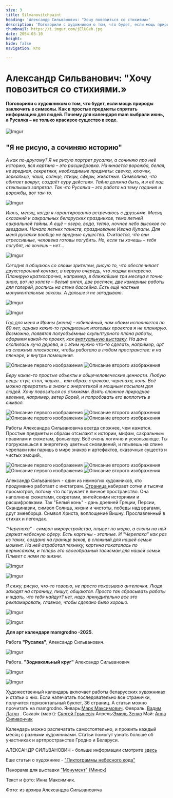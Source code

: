 ```yaml
---
size: 3
title: Silvanovitchpaint
heading: 'Александр Сильванович: "Хочу повозиться со стихиями»'
description: 'Поговорили с художником о том, что будет, если мощь природы заключить в символы. Как в простые предметы спрятать информацию для людей. Почему для календаря  mam выбрали июнь, а Русалка – не только красивое существо в воде.'
thumbnail: https://i.imgur.com/jElUGeh.jpg
date: 2054-03-10
height: 
hide: false
navigation: Кто

---
```

# Александр Сильванович: "Хочу повозиться со стихиями.»

#### Поговорили с художником о том, что будет, если мощь природы заключить в символы. Как в простые предметы спрятать информацию для людей. Почему для календаря mam выбрали июнь, а Русалка – не только красивое существо в воде.

![Imgur](https://i.imgur.com/Jf2BCzI.jpg)

## "Я не рисую, а сочиняю историю"

_А как по-другому? Я не рисую портрет русалки, а сочиняю про неё историю, вся картина – это расшифровка. Начинается ворожба, белая, не вредная, секретики, необходимые предметы: свечка, ключик, зеркальце, чаша, солнце, птицы, сферы, животные. Символика, что обитает вокруг, создаёт ауру действия.
Тайна должна быть, и я её под стеклышко запрятал. Так что Русалка – это работа на тему гадания и ворожбы, вот так-то._ 

![Imgur](https://i.imgur.com/jElUGeh.jpg)

_Июнь, месяц, когда я гарантированно встречаюсь с друзьями. Месяц сказаний и сакральных беларуских праздников, тема летней сакральной тайны. А ещё – озеро, вода, тепло, ночное небо высокое со звездами. Начало летних таинств, празднование Ивана Купалы. Для меня русалки вообще не вредные существа. Считается, что они агрессивные, человека готовы погубить. 
Но, если ты хочешь – тебя погубят, не хочешь – нет_…

![Imgur](https://i.imgur.com/1thG82K.jpg)

_Сегодня я общаюсь со своим зрителем, рисую то, что обеспечивает двухсторонний контакт, в первую очередь, что людям интересно. Планирую краткосрочно, например, в ближайшие три месяца я точно знаю, вот на холсте – белый ангел, две росписи, две камерные работы для галерей, роспись на стене бассейна. Есть ещё частные монументальные заказы. А дальше я не загадываю_.

![Imgur](https://i.imgur.com/qypQqDS.jpg)

![Imgur](https://i.imgur.com/zD9lbTb.jpg)

_Год для меня и Ирины (жены) – юбилейный, нам обоим исполняется по 60 лет, однако каких-то грандиозных итоговых проектов я не планирую. Возможно, появятся полуобъёмные скульптурного плана работы, оформим какой-то проект, как [виртуальную выставку](https://www.mamgrodno.com/panorama/silvanovich2.html). На даче скопилась куча дерева, и с этим нужно что-то сделать, например, арт на сложных плоскостях, чтобы работало в любом пространстве: и на пленэре, и внутри помещения._

<div class="gallery2">
<img src="https://i.imgur.com/duTCLDb.jpeg" alt="Описание первого изображения"> 
<img src="https://i.imgur.com/l3iHhPU.jpeg" alt="Описание второго изображения"> 
</div>

_Беру какие-то простые объекты и общечеловеческие ценности. Любую вещь: стул, стол, чашка... или образ: стрекоза, черепаха, конь. Всё можно превратить в знаки с энергетикой и мощным посылом для людей. Хочу повозиться со стихиями. Взять сложное природное явление, например, ветер Борей, и попробовать его воплотить в символ._

<div class="gallery2">
<img src="https://i.imgur.com/P2tJ7kB.jpeg" alt="Описание первого изображения"> 
<img src="https://i.imgur.com/53oIrC8.jpeg" alt="Описание второго изображения"> 
</div>

<div class="gallery2">
<img src="https://i.imgur.com/9eAZU58.jpeg" alt="Описание первого изображения"> 
<img src="https://i.imgur.com/5wMXPrN.jpeg" alt="Описание второго изображения"> 
</div>

Работы Александра Сильвановича всегда сложнее, чем кажется. Простые предметы и образы отсылают к истории, мифам, сакральным правилам и сюжетам, фольклору. Всё очень логично и ускользающе. Ты погружаешься в энергетику цветных сновидений, и плывешь на спине черепахи или паришь в мире знаков и артефактов, сказочных существ и чистых эмоций._

<div class="gallery2">
<img src="https://i.imgur.com/O5EW7zP.jpeg" alt="Описание первого изображения"> 
<img src="https://i.imgur.com/OcH5IuK.jpeg" alt="Описание второго изображения"> 
</div>

<div class="gallery2">
<img src="https://i.imgur.com/EbeOUrr.jpeg" alt="Описание первого изображения"> 
<img src="https://i.imgur.com/Eh5YLLf.jpeg" alt="Описание второго изображения"> 
</div>

Александр Сильванович - один из немногих художников, кто продуманно работает с инстаграм. [Страница ](https://www.instagram.com/silvanovich_alexandr/) набирает сотни и тысячи просмотров, потому что погружает в личное пространство. Она наполнена сюжетами, секретами, житейскими историями и расшифровками. Так "Белый конь" - дань древней Греции, Персии, Скандинавии, символ Солнца, жизни и чистоты, победы над врагами, друг змееборца. Символ Христа, воплощение Вишну. Прославленный в стихах и легендах. 

_"Черепаха" - символ мироустройства, плывет по морю, а слоны на ней держат небесную сферу. Есть картины - этапные. И "Черепаха" как раз из таких, создана на границе веков, в сложный для нашей семьи момент. На ней отработал технику, картина покаталась по вернисажам, и теперь это своеобразный талисман для нашей семьи. Плывет с нами по жизни._ 

![Imgur](https://i.imgur.com/tZfttoQ.jpg)

![Imgur](https://i.imgur.com/sRelBZ2.jpg)

_Я сижу, рисую, что-то говорю, не просто показываю ангелочки. Люди заходят на страницу, пишут, общаются. Просто так сбрасывать работы и ждать, что тебя найдут? нет, надо принудительно все это рекламировать, главное, чтобы сделано было хорошо._

![Imgur](https://i.imgur.com/8DHVZpZ.jpg)

![Imgur](https://i.imgur.com/VvXDXFq.jpg)

**Для арт календаря mamgrodno -2025.**

Работа **"Русалка"**, Александр Сильванович. 

![Imgur](https://i.imgur.com/1PQ2gV1.jpg)

Работа. **"Зодиакальный круг"** Александр Сильванович

![Imgur](https://i.imgur.com/aRYR9aB.jpg)

![Imgur](https://i.imgur.com/qGCVAiB.jpg)

Художественный календарь включает работы беларусских художниках и статьи о них. Если напечатать последовательно все странички, получится горизонтальный буклет, 36 страниц. А статьи можно прочитать на mamgrodno. Январь:[Марк Максимович](https://www.mamgrodno.com/projects/markmaksimovitch.html). Февраль. [Вадим Лагун](https://www.mamgrodno.com/projects/lagunart.html) . Сакавік (март): [Сяргей Грыневіч](https://www.mamgrodno.com/projects/grinevitchcalendar.html) Апрель:[Эмиль Зенко](https://www.mamgrodno.com/projects/zenkoart.html) Май: [Анна Силивончик](https://www.mamgrodno.com/projects/silivonchik.html)

Календарь можно распечатать самостоятельно, и прожить каждый месяц с разными художниками. Статьи помогут узнать больше об участниках и артпространстве Гродно и Беларуси.

АЛЕКСАНДР СИЛЬВАНОВИЧ - больше информации смотрите [здесь](https://www.instagram.com/silvanovich_alexandr/)

Еще статьи о художнике - ["Пиктограммы небесного кода"](https://www.mamgrodno.com/projects/silvanovich.html)

Панорама для выставки ["Монумент" (Минск)](https://www.mamgrodno.com/panorama/pano5.html)

Текст и фото: Инна Максимчик.

Фото: из архива Александра Сильвановича













